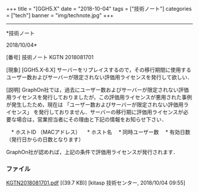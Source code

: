 ﻿+++
title = "[GGH5.X"
date = "2018-10-04"
tags = ["技術ノート"]
categories = ["tech"]
banner = "img/technote.jpg"
+++

-----------------------------------------------------------------------------------------------------------------------------

*技術ノート

2018/10/04*


[番号]
技術ノート KGTN 2018081701

[現象]
[GGH5.X-6.X]
サーバーをリプレイスするので，その移行期間に使用するユーザー数およびサーバーが限定されない評価用ライセンスを発行して欲しい．

[説明]
GraphOn社では，過去にユーザー数およびサーバーが限定されない評価用ライセンスを発行しておりましたが，この評価用ライセンスが悪用された事例が発生したため，現在は
「ユーザー数およびサーバーが限定されない評価用ライセンス」
を発行しておりません．サーバーの移行期に評価用ライセンスが必要な場合は，営業担当者にその理由と下記の情報をお知らせ下さい．

　* ホストID （MACアドレス）
　* ホスト名
　* 同時ユーザー数
　* 有効日数 （発行日からの日数となります）

GraphOn社が認めれば，上記の条件で評価用ライセンスが発行されます．


### ファイル

 
 


[KGTN2018081701.pdf](http://techreport.kitasp.net/attachments/download/4119/KGTN2018081701.pdf)
 [(39.7 KB)] [kitasp 技術センター, 2018/10/04
09:55]


 


 

